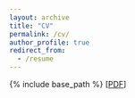```yaml
---
layout: archive
title: "CV"
permalink: /cv/
author_profile: true
redirect_from:
  - /resume
---
```


{% include base_path %}
[<a href = "Ilya_Kolb_CV.pdf">PDF</a>]
